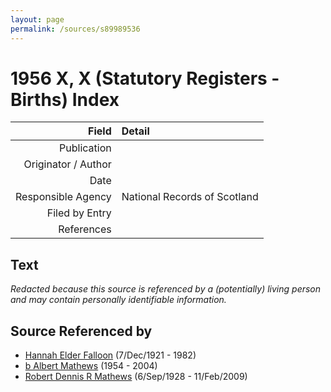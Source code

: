 ```yaml
---
layout: page
permalink: /sources/s89989536
---
```


# 1956 X, X (Statutory Registers - Births) Index

Field | Detail
---:|:---
Publication | 
Originator / Author | 
Date | 
Responsible Agency | National Records of Scotland
Filed by Entry | 
References | 

## Text

_Redacted because this source is referenced by a (potentially) living person and may contain personally identifiable information._

## Source Referenced by

* [Hannah Elder Falloon](../people/@97706646@-hannah-elder-falloon-b1921-12-7-d1982.md) (7/Dec/1921 - 1982)
* [b Albert Mathews](../people/@35875756@-b-albert-mathews-b1954-d2004.md) (1954 - 2004)
* [Robert Dennis R Mathews](../people/@58223940@-robert-dennis-r-mathews-b1928-9-6-d2009-2-11.md) (6/Sep/1928 - 11/Feb/2009)
